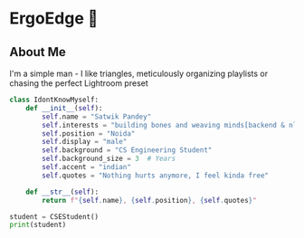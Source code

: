 # ErgoEdge 🦦

## About Me
I'm a simple man - I like triangles, meticulously organizing playlists or chasing the perfect Lightroom preset

<!-- ## Code Snippet -->
```python
class IdontKnowMyself:
    def __init__(self):
        self.name = "Satwik Pandey"
        self.interests = "building bones and weaving minds[backend & nlp]"
        self.position = "Noida"
        self.display = "male"
        self.background = "CS Engineering Student"
        self.background_size = 3  # Years
        self.accent = "indian"
        self.quotes = "Nothing hurts anymore, I feel kinda free"

    def __str__(self):
        return f"{self.name}, {self.position}, {self.quotes}"

student = CSEStudent()
print(student)
